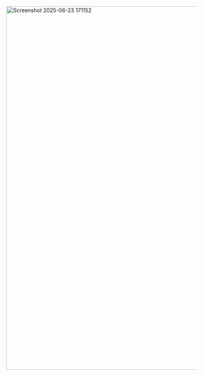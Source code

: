 <img width="956" alt="Screenshot 2025-06-23 171152" src="https://github.com/user-attachments/assets/85146bb8-86dc-416a-8c9f-15860501323b" />
